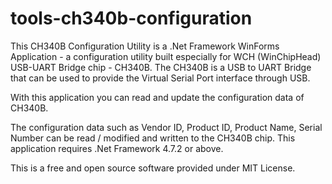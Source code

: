 # tools-ch340b-configuration

This CH340B Configuration Utility is a .Net Framework WinForms Application - a configuration utility built especially for WCH (WinChipHead) USB-UART Bridge chip - CH340B. The CH340B is a USB to UART Bridge that can be used to provide the Virtual Serial Port interface through USB.

With this application you can read and update the configuration data of CH340B.

The configuration data such as Vendor ID, Product ID, Product Name, Serial Number can be read / modified and written to the CH340B chip. This application requires .Net Framework 4.7.2 or above.

This is a free and open source software provided under MIT License.

